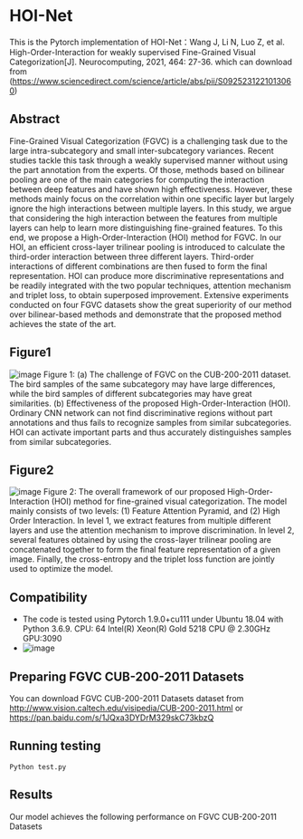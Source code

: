 # HOI-Net
This is the Pytorch implementation of HOI-Net：Wang J, Li N, Luo Z, et al. High-Order-Interaction for weakly supervised Fine-Grained Visual Categorization[J]. Neurocomputing, 2021, 464: 27-36. which can download from (https://www.sciencedirect.com/science/article/abs/pii/S0925231221013060)
## Abstract
Fine-Grained Visual Categorization (FGVC) is a challenging task due to the large intra-subcategory and small inter-subcategory variances. Recent studies tackle this task through a weakly supervised manner without using the part annotation from the experts. Of those, methods based on bilinear pooling are one of the main categories for computing the interaction between deep features and have shown high effectiveness. However, these methods mainly focus on the correlation within one specific layer but largely ignore the high interactions between multiple layers. In this study, we argue that considering the high interaction between the features from multiple layers can help to learn more distinguishing fine-grained features. To this end, we propose a High-Order-Interaction (HOI) method for FGVC. In our HOI, an efficient cross-layer trilinear pooling is introduced to calculate the third-order interaction between three different layers. Third-order interactions of different combinations are then fused to form the final representation. HOI can produce more discriminative representations and be readily integrated with the two popular techniques, attention mechanism and triplet loss, to obtain superposed improvement. Extensive experiments conducted on four FGVC datasets show the great superiority of our method over bilinear-based methods and demonstrate that the proposed method achieves the state of the art.
## Figure1 
  ![image](https://user-images.githubusercontent.com/19604312/144156945-f9cb7c2a-453f-4c82-9019-8c5753e9aa5a.png)
   Figure 1: (a) The challenge of FGVC on the CUB-200-2011 dataset. The bird samples of the same subcategory may have large differences, while the bird samples of different  subcategories may have great similarities. (b) Effectiveness of the proposed High-Order-Interaction (HOI). Ordinary CNN network can not find discriminative regions without part annotations and thus fails to recognize samples from similar subcategories. HOI can activate important parts and thus accurately distinguishes samples from similar subcategories.
## Figure2
   ![image](https://user-images.githubusercontent.com/19604312/144157195-8683b401-da5c-4d11-a7f6-3129599f2b07.png)
Figure 2: The overall framework of our proposed High-Order-Interaction (HOI) method for fine-grained visual categorization. The model mainly consists of two levels: (1) Feature Attention Pyramid, and (2) High Order Interaction. In level 1, we extract features from multiple different layers and use the attention mechanism to improve discrimination. In level 2, several features obtained by using the cross-layer trilinear pooling are concatenated together to form the final feature representation of a given image. Finally, the cross-entropy and the triplet loss function are jointly used to optimize the model.
## Compatibility
* The code is tested using Pytorch  1.9.0+cu111 under Ubuntu 18.04 with Python 3.6.9. CPU: 64  Intel(R) Xeon(R) Gold 5218 CPU @ 2.30GHz  GPU:3090
* ![image](https://user-images.githubusercontent.com/19604312/144155729-e5e17b90-7ba0-4700-94d3-709bfd62a94e.png)
## Preparing FGVC CUB-200-2011 Datasets
   You can download FGVC CUB-200-2011 Datasets dataset from http://www.vision.caltech.edu/visipedia/CUB-200-2011.html or https://pan.baidu.com/s/1JQxa3DYDrM329skC73kbzQ
## Running testing
    Python test.py 
## Results
Our model achieves the following performance on FGVC CUB-200-2011 Datasets
  
